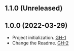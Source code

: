 ## 1.1.0 (Unreleased)

## 1.0.0 (2022-03-29)

- Project initialization. [GH-1](https://github.com/terraform-alicloud-modules/terraform-alicloud-hbr-oss/pull/1)
- Change the Readme. [GH-2](https://github.com/terraform-alicloud-modules/terraform-alicloud-hbr-oss/pull/2)